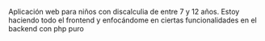 Aplicación web para niños con discalculia de entre 7 y 12 años. Estoy haciendo todo el frontend y enfocándome en ciertas funcionalidades en el backend con php puro
